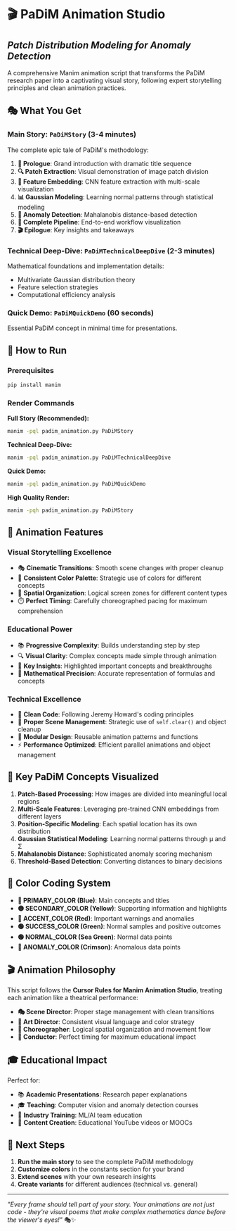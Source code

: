 # 🎬 PaDiM Animation Studio
## *Patch Distribution Modeling for Anomaly Detection*

A comprehensive Manim animation script that transforms the PaDiM research paper into a captivating visual story, following expert storytelling principles and clean animation practices.

## 🎭 What You Get

### **Main Story: `PaDiMStory`** (3-4 minutes)
The complete epic tale of PaDiM's methodology:

1. **🎪 Prologue**: Grand introduction with dramatic title sequence
2. **🔍 Patch Extraction**: Visual demonstration of image patch division
3. **🧠 Feature Embedding**: CNN feature extraction with multi-scale visualization
4. **📊 Gaussian Modeling**: Learning normal patterns through statistical modeling
5. **🎯 Anomaly Detection**: Mahalanobis distance-based detection
6. **🌟 Complete Pipeline**: End-to-end workflow visualization
7. **🎬 Epilogue**: Key insights and takeaways

### **Technical Deep-Dive: `PaDiMTechnicalDeepDive`** (2-3 minutes)
Mathematical foundations and implementation details:
- Multivariate Gaussian distribution theory
- Feature selection strategies
- Computational efficiency analysis

### **Quick Demo: `PaDiMQuickDemo`** (60 seconds)
Essential PaDiM concept in minimal time for presentations.

## 🚀 How to Run

### Prerequisites
```bash
pip install manim
```

### Render Commands

**Full Story (Recommended):**
```bash
manim -pql padim_animation.py PaDiMStory
```

**Technical Deep-Dive:**
```bash
manim -pql padim_animation.py PaDiMTechnicalDeepDive
```

**Quick Demo:**
```bash
manim -pql padim_animation.py PaDiMQuickDemo
```

**High Quality Render:**
```bash
manim -pqh padim_animation.py PaDiMStory
```

## 🎨 Animation Features

### **Visual Storytelling Excellence**
- 🎭 **Cinematic Transitions**: Smooth scene changes with proper cleanup
- 🎨 **Consistent Color Palette**: Strategic use of colors for different concepts
- 📍 **Spatial Organization**: Logical screen zones for different content types
- ⏱️ **Perfect Timing**: Carefully choreographed pacing for maximum comprehension

### **Educational Power**
- 📚 **Progressive Complexity**: Builds understanding step by step
- 🔍 **Visual Clarity**: Complex concepts made simple through animation
- 🎯 **Key Insights**: Highlighted important concepts and breakthroughs
- 🧮 **Mathematical Precision**: Accurate representation of formulas and concepts

### **Technical Excellence**
- 🧹 **Clean Code**: Following Jeremy Howard's coding principles
- 🎪 **Proper Scene Management**: Strategic use of `self.clear()` and object cleanup
- 🎨 **Modular Design**: Reusable animation patterns and functions
- ⚡ **Performance Optimized**: Efficient parallel animations and object management

## 🎯 Key PaDiM Concepts Visualized

1. **Patch-Based Processing**: How images are divided into meaningful local regions
2. **Multi-Scale Features**: Leveraging pre-trained CNN embeddings from different layers
3. **Position-Specific Modeling**: Each spatial location has its own distribution
4. **Gaussian Statistical Modeling**: Learning normal patterns through μ and Σ
5. **Mahalanobis Distance**: Sophisticated anomaly scoring mechanism
6. **Threshold-Based Detection**: Converting distances to binary decisions

## 🎨 Color Coding System

- **🔵 PRIMARY_COLOR (Blue)**: Main concepts and titles
- **🟡 SECONDARY_COLOR (Yellow)**: Supporting information and highlights
- **🔴 ACCENT_COLOR (Red)**: Important warnings and anomalies
- **🟢 SUCCESS_COLOR (Green)**: Normal samples and positive outcomes
- **🟢 NORMAL_COLOR (Sea Green)**: Normal data points
- **🔴 ANOMALY_COLOR (Crimson)**: Anomalous data points

## 🎬 Animation Philosophy

This script follows the **Cursor Rules for Manim Animation Studio**, treating each animation like a theatrical performance:

- **🎭 Scene Director**: Proper stage management with clean transitions
- **🎨 Art Director**: Consistent visual language and color strategy  
- **🎪 Choreographer**: Logical spatial organization and movement flow
- **🎵 Conductor**: Perfect timing for maximum educational impact

## 🎓 Educational Impact

Perfect for:
- 📚 **Academic Presentations**: Research paper explanations
- 🎓 **Teaching**: Computer vision and anomaly detection courses
- 🏢 **Industry Training**: ML/AI team education
- 🎥 **Content Creation**: Educational YouTube videos or MOOCs

## 🎯 Next Steps

1. **Run the main story** to see the complete PaDiM methodology
2. **Customize colors** in the constants section for your brand
3. **Extend scenes** with your own research insights
4. **Create variants** for different audiences (technical vs. general)

---

*"Every frame should tell part of your story. Your animations are not just code - they're visual poems that make complex mathematics dance before the viewer's eyes!"* 🎭✨ 